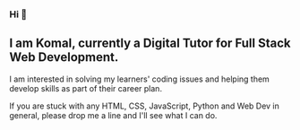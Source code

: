 ### Hi 👋

## I am Komal, currently a Digital Tutor for Full Stack Web Development.

I am interested in solving my learners' coding issues and helping them develop skills as part of their career plan.

If you are stuck with any HTML, CSS, JavaScript, Python and Web Dev in general, please drop me a line and I'll see what I can do. 
